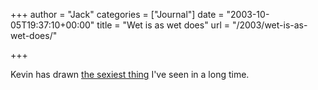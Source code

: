 +++
author = "Jack"
categories = ["Journal"]
date = "2003-10-05T19:37:10+00:00"
title = "Wet is as wet does"
url = "/2003/wet-is-as-wet-does/"

+++

Kevin has drawn [the sexiest thing][1] I've seen in a long time.

 [1]: http://www.diseasedwits.com/index.php?entry=/drawings/wet_hair_ii.txt